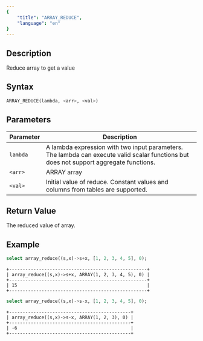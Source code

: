 ```yaml
---
{
    "title": "ARRAY_REDUCE",
    "language": "en"
}
---
```


<!-- 
Licensed to the Apache Software Foundation (ASF) under one
or more contributor license agreements.  See the NOTICE file
distributed with this work for additional information
regarding copyright ownership.  The ASF licenses this file
to you under the Apache License, Version 2.0 (the
"License"); you may not use this file except in compliance
with the License.  You may obtain a copy of the License at
  http://www.apache.org/licenses/LICENSE-2.0
Unless required by applicable law or agreed to in writing,
software distributed under the License is distributed on an
"AS IS" BASIS, WITHOUT WARRANTIES OR CONDITIONS OF ANY
KIND, either express or implied.  See the License for the
specific language governing permissions and limitations
under the License.
-->
## Description

Reduce array to get a value

## Syntax

```sql
ARRAY_REDUCE(lambda, <arr>, <val>)
```

## Parameters
| Parameter | Description |
|---|---|
| `lambda` | A lambda expression with two input parameters. The lambda can execute valid scalar functions but does not support aggregate functions. |
| `<arr>` | ARRAY array |
| `<val>` | Initial value of reduce. Constant values and columns from tables are supported. |

## Return Value

The reduced value of array.

## Example

```sql
select array_reduce((s,x)->s+x, [1, 2, 3, 4, 5], 0);
```
```text
+---------------------------------------------------+
| array_reduce((s,x)->s+x, ARRAY(1, 2, 3, 4, 5), 0) |
+---------------------------------------------------+
| 15                                                |
+---------------------------------------------------+
```
```sql
select array_reduce((s,x)->s-x, [1, 2, 3, 4, 5], 0);
```
```text
+---------------------------------------------+
| array_reduce((s,x)->s-x, ARRAY(1, 2, 3), 0) |
+---------------------------------------------+
| -6                                          |
+---------------------------------------------+
```